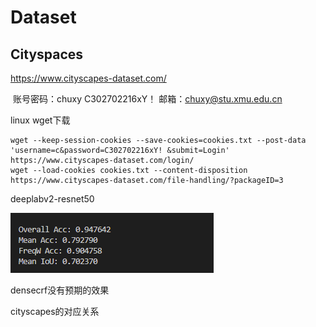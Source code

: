 # Dataset

## Cityspaces

https://www.cityscapes-dataset.com/ 

​	账号密码：chuxy C302702216xY！ 邮箱：chuxy@stu.xmu.edu.cn

linux wget下载

```
wget --keep-session-cookies --save-cookies=cookies.txt --post-data 'username=c&password=C302702216xY! &submit=Login' https://www.cityscapes-dataset.com/login/
wget --load-cookies cookies.txt --content-disposition https://www.cityscapes-dataset.com/file-handling/?packageID=3

```

deeplabv2-resnet50

<img src="分割DG.assets/image-20220516095657383.png" alt="image-20220516095657383"  />

densecrf没有预期的效果

cityscapes的对应关系
